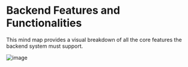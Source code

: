 # Backend Features and Functionalities

This mind map provides a visual breakdown of all the core features the backend system must support.

![image](https://github.com/user-attachments/assets/c1a1d070-4f32-456a-ad90-d6d814cea7d7)